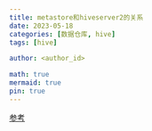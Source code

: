 ```yaml
---
title: metastore和hiveserver2的关系
date: 2023-05-18
categories: [数据仓库, hive]
tags: [hive]

author: <author_id>

math: true
mermaid: true
pin: true
---
```










[参考](https://blog.csdn.net/weixin_42716237/article/details/108064109)

